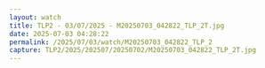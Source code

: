 ```yaml
---
layout: watch
title: TLP2 - 03/07/2025 - M20250703_042822_TLP_2T.jpg
date: 2025-07-03 04:28:22
permalink: /2025/07/03/watch/M20250703_042822_TLP_2
capture: TLP2/2025/202507/20250702/M20250703_042822_TLP_2T.jpg
---
```

